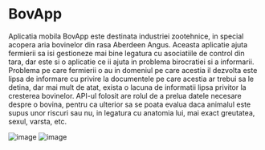 # BovApp
Aplicatia mobila BovApp este destinata industriei zootehnice, in special acopera aria bovinelor din rasa Aberdeen Angus. Aceasta aplicatie ajuta fermierii sa isi gestioneze mai bine legatura cu asociatiile de control din tara, dar este si o aplicatie ce ii ajuta in problema birocratiei si a informarii.
Problema pe care fermierii o au in domeniul pe care acestia il dezvolta este lipsa de informare cu privire la documentele pe care acestia ar trebui sa le detina, dar mai mult de atat, exista o lacuna de informatii lipsa privitor la cresterea bovinelor.
API-ul folosit are rolul de a prelua datele necesare despre o bovina, pentru ca ulterior sa se poata evalua daca animalul este supus unor riscuri sau nu, in legatura cu anatomia lui, mai exact greutatea, sexul, varsta, etc.

![image](https://user-images.githubusercontent.com/59101643/117882737-4e734780-b2b3-11eb-82a7-b448cb84d57a.png)
![image](https://user-images.githubusercontent.com/59101643/117882794-5b903680-b2b3-11eb-8ae2-443f9904f0ba.png)
